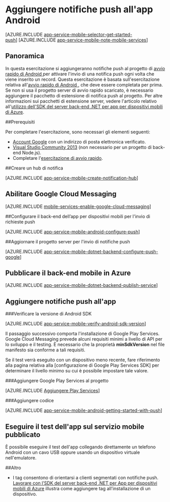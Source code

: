 <properties
	pageTitle="Aggiungere notifiche push all'app per Android con le app per dispositivi mobili di Azure"
	description="Informazioni su come usare le app per dispositivi mobili di Azure per inviare notifiche push all'app per Android."
	services="app-service\mobile"
	documentationCenter="android"
	manager="dwrede"
	editor=""
	authors="ysxu"/>

<tags
	ms.service="app-service-mobile"
	ms.workload="mobile"
	ms.tgt_pltfrm="mobile-android"
	ms.devlang="java"
	ms.topic="article"
	ms.date="12/02/2015"
	ms.author="yuaxu"/>

# Aggiungere notifiche push all'app Android

[AZURE.INCLUDE [app-service-mobile-selector-get-started-push](../../includes/app-service-mobile-selector-get-started-push.md)]&nbsp;[AZURE.INCLUDE [app-service-mobile-note-mobile-services](../../includes/app-service-mobile-note-mobile-services.md)]

## Panoramica
In questa esercitazione si aggiungeranno notifiche push al progetto di [avvio rapido di Android ] per attivare l'invio di una notifica push ogni volta che viene inserito un record. Questa esercitazione è basata sull'esercitazione relativa all'[avvio rapido di Android ], che deve essere completata per prima. Se non si usa il progetto server di avvio rapido scaricato, è necessario aggiungere il pacchetto di estensione di notifica push al progetto. Per altre informazioni sui pacchetti di estensione server, vedere l'articolo relativo all'[utilizzo dell'SDK del server back-end .NET per app per dispositivi mobili di Azure](app-service-mobile-dotnet-backend-how-to-use-server-sdk.md).

##Prerequisiti

Per completare l'esercitazione, sono necessari gli elementi seguenti:

* [Account Google](http://go.microsoft.com/fwlink/p/?LinkId=268302) con un indirizzo di posta elettronica verificato.
* [Visual Studio Community 2013](https://go.microsoft.com/fwLink/p/?LinkID=391934) (non necessario per un progetto di back-end Node.js).
* Completare l'[esercitazione di avvio rapido](../app-service-mobile-android-get-started.md).

##<a name="create-hub"></a>Creare un hub di notifica

[AZURE.INCLUDE [app-service-mobile-create-notification-hub](../../includes/app-service-mobile-create-notification-hub.md)]

## Abilitare Google Cloud Messaging

[AZURE.INCLUDE [mobile-services-enable-google-cloud-messaging](../../includes/mobile-services-enable-google-cloud-messaging.md)]

##Configurare il back-end dell’app per dispositivi mobili per l'invio di richieste push

[AZURE.INCLUDE [app-service-mobile-android-configure-push](../../includes/app-service-mobile-android-configure-push.md)]

##<a id="update-service"></a>Aggiornare il progetto server per l'invio di notifiche push

[AZURE.INCLUDE [app-service-mobile-dotnet-backend-configure-push-google](../../includes/app-service-mobile-dotnet-backend-configure-push-google.md)]

## <a name="publish-the-service"></a>Pubblicare il back-end mobile in Azure

[AZURE.INCLUDE [app-service-mobile-dotnet-backend-publish-service](../../includes/app-service-mobile-dotnet-backend-publish-service.md)]

## Aggiungere notifiche push all'app

###Verificare la versione di Android SDK

[AZURE.INCLUDE [app-service-mobile-verify-android-sdk-version](../../includes/app-service-mobile-verify-android-sdk-version.md)]

Il passaggio successivo comporta l'installazione di Google Play Services. Google Cloud Messaging prevede alcuni requisiti minimi a livello di API per lo sviluppo e il testing. È necessario che la proprietà **minSdkVersion** nel file manifesto sia conforme a tali requisiti.

Se il test verrà eseguito con un dispositivo meno recente, fare riferimento alla pagina relativa alla [configurazione di Google Play Services SDK] per determinare il livello minimo su cui è possibile impostare tale valore.

###Aggiungere Google Play Services al progetto

[AZURE.INCLUDE [Aggiungere Play Services](../../includes/app-service-mobile-add-google-play-services.md)]

###Aggiungere codice

[AZURE.INCLUDE [app-service-mobile-android-getting-started-with-push](../../includes/app-service-mobile-android-getting-started-with-push.md)]

## Eseguire il test dell'app sul servizio mobile pubblicato

È possibile eseguire il test dell'app collegando direttamente un telefono Android con un cavo USB oppure usando un dispositivo virtuale nell'emulatore.

##<a id="more"></a>Altro

* I tag consentono di orientarsi a clienti segmentati con notifiche push. [Lavorare con l’SDK del server back-end .NET per App per dispositivi mobili di Azure](app-service-mobile-dotnet-backend-how-to-use-server-sdk.md) illustra come aggiungere tag all’installazione di un dispositivo.

<!-- URLs -->
[avvio rapido di Android ]: app-service-mobile-android-get-started.md

<!---HONumber=AcomDC_1210_2015-->